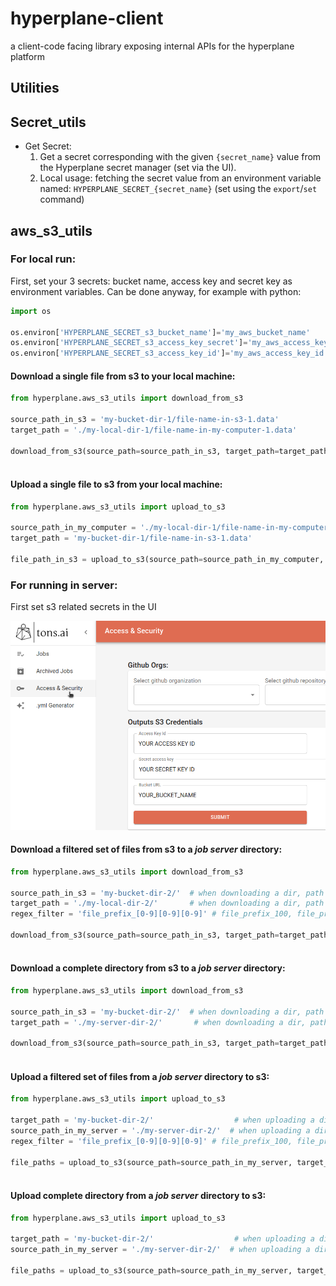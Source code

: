 # hyperplane-client
a client-code facing library exposing internal APIs for the hyperplane platform

## Utilities
## Secret_utils
* Get Secret:
   1. Get a secret corresponding with the given `{secret_name}` value from the Hyperplane secret manager (set via the UI).
   1. Local usage: fetching the secret value from an environment variable named: `HYPERPLANE_SECRET_{secret_name}` (set using the `export`/`set` command)

## aws_s3_utils
### For local run:
First, set your 3 secrets: bucket name, access key and secret key as environment variables. 
Can be done anyway, for example with python:
  ```python
import os

os.environ['HYPERPLANE_SECRET_s3_bucket_name']='my_aws_bucket_name'
os.environ['HYPERPLANE_SECRET_s3_access_key_secret']='my_aws_access_key_secret'
os.environ['HYPERPLANE_SECRET_s3_access_key_id']='my_aws_access_key_id'
  ```
  #### Download a single file from s3 to your local machine:
  ```python
from hyperplane.aws_s3_utils import download_from_s3

source_path_in_s3 = 'my-bucket-dir-1/file-name-in-s3-1.data'
target_path = './my-local-dir-1/file-name-in-my-computer-1.data'

download_from_s3(source_path=source_path_in_s3, target_path=target_path)
      
  ```
  #### Upload a single file to s3 from your local machine:
  ```python
from hyperplane.aws_s3_utils import upload_to_s3

source_path_in_my_computer = './my-local-dir-1/file-name-in-my-computer-1.data'
target_path = 'my-bucket-dir-1/file-name-in-s3-1.data'

file_path_in_s3 = upload_to_s3(source_path=source_path_in_my_computer, target_path=target_path)      
  ```
### For running in server: 
  First set s3 related secrets in the UI

  ![](readme_assets/s3_ui_creds.png)
  #### Download a filtered set of files from s3 to a *job server* directory:
  ```python
from hyperplane.aws_s3_utils import download_from_s3

source_path_in_s3 = 'my-bucket-dir-2/'  # when downloading a dir, path should end with '/'
target_path = './my-local-dir-2/'       # when downloading a dir, path should end with '/'
regex_filter = 'file_prefix_[0-9][0-9][0-9]' # file_prefix_100, file_prefix_123, file_prefix_754... 

download_from_s3(source_path=source_path_in_s3, target_path=target_path, regex_filter=regex_filter)
      
  ```
  #### Download a complete directory from s3 to a *job server* directory:
  ```python
from hyperplane.aws_s3_utils import download_from_s3

source_path_in_s3 = 'my-bucket-dir-2/'  # when downloading a dir, path should end with '/'
target_path = './my-server-dir-2/'       # when downloading a dir, path should end with '/'

download_from_s3(source_path=source_path_in_s3, target_path=target_path)
      
  ```
  #### Upload a filtered set of files from a *job server* directory to s3:
  ```python
from hyperplane.aws_s3_utils import upload_to_s3

target_path = 'my-bucket-dir-2/'                  # when uploading a dir, path should end with '/'
source_path_in_my_server = './my-server-dir-2/'  # when uploading a dir, path should end with '/'
regex_filter = 'file_prefix_[0-9][0-9][0-9]' # file_prefix_100, file_prefix_123, file_prefix_754... 

file_paths = upload_to_s3(source_path=source_path_in_my_server, target_path=target_path, regex_filter=regex_filter)
      
  ```
  #### Upload complete directory from a *job server* directory to s3:
  ```python
from hyperplane.aws_s3_utils import upload_to_s3

target_path = 'my-bucket-dir-2/'                  # when uploading a dir, path should end with '/'
source_path_in_my_server = './my-server-dir-2/'  # when uploading a dir, path should end with '/'

file_paths = upload_to_s3(source_path=source_path_in_my_server, target_path=target_path)
      
  ```
